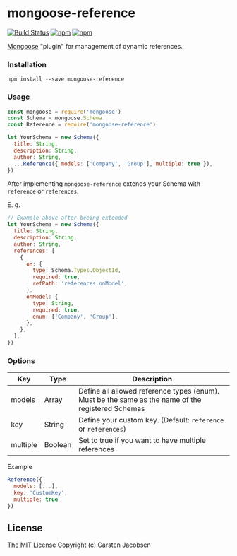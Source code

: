 # mongoose-reference

[![Build Status](https://travis-ci.org/ElderAS/mongoose-reference.svg?branch=master&style=flat-square)](https://travis-ci.org/ElderAS/mongoose-reference)
[![npm](https://img.shields.io/npm/dt/mongoose-reference.svg?style=flat-square)](https://www.npmjs.com/package/mongoose-reference)
[![npm](https://img.shields.io/npm/v/mongoose-reference.svg?style=flat-square)](https://www.npmjs.com/package/mongoose-reference)

[Mongoose](http://mongoosejs.com/) "plugin" for management of dynamic references.

### Installation

`npm install --save mongoose-reference`

### Usage

```js
const mongoose = require('mongoose')
const Schema = mongoose.Schema
const Reference = require('mongoose-reference')

let YourSchema = new Schema({
  title: String,
  description: String,
  author: String,
  ...Reference({ models: ['Company', 'Group'], multiple: true }),
})
```

After implementing `mongoose-reference` extends your Schema with `reference` or `references`.

E. g.

```js
// Example above after beeing extended
let YourSchema = new Schema({
  title: String,
  description: String,
  author: String,
  references: [
    {
      on: {
        type: Schema.Types.ObjectId,
        required: true,
        refPath: 'references.onModel',
      },
      onModel: {
        type: String,
        required: true,
        enum: ['Company', 'Group'],
      },
    },
  ],
})
```

### Options

| Key      | Type    | Description                                                                                       |
| -------- | ------- | ------------------------------------------------------------------------------------------------- |
| models   | Array   | Define all allowed reference types (enum). Must be the same as the name of the registered Schemas |
| key      | String  | Define your custom key. (Default: `reference` or `references`)                                    |
| multiple | Boolean | Set to true if you want to have multiple references                                               |

Example

```js
Reference({
  models: [...],
  key: 'CustomKey',
  multiple: true
})
```

## License

[The MIT License](http://opensource.org/licenses/MIT)
Copyright (c) Carsten Jacobsen
